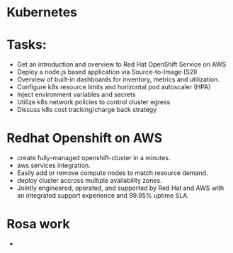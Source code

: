 # Kubernetes

# Tasks:

- Get an introduction and overview to Red Hat OpenShift Service on AWS
- Deploy a node.js based application via Source-to-Image (S2I)
- Overview of built-in dashboards for inventory, metrics and utilization.
- Configure k8s resource limits and horizontal pod autoscaler (HPA)
- Inject environment variables and secrets
- Utilize k8s network policies to control cluster egress
- Discuss k8s cost tracking/charge back strategy

# Redhat Openshift on AWS

- create fully-managed openshift-cluster in a minutes.
- aws services integration.
- Easily add or remove compute nodes to match resource demand.
- deploy cluster accross multiple availability zones.
- Jointly engineered, operated, and supported by Red Hat and AWS with an integrated support experience and 99.95% uptime SLA.

# Rosa work
- 
